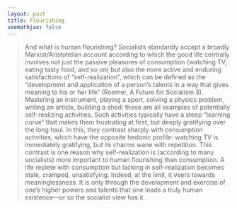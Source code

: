 ```yaml
---
layout: post
title: Flourishing
usemathjax: false
---
```


> And what is human flourishing? Socialists standardly accept a broadly Marxist/Aristotelian account according to which the good life centrally involves not just the passive pleasures of consumption (watching TV, eating tasty food, and so on) but also the more active and enduring satisfactions of “self-realization”, which can be defined as the “development and application of a person’s talents in a way that gives meaning to his or her life” (Roemer, A Future for Socialism 3).
> Mastering an instrument, playing a sport, solving a physics problem, writing an article, building a shed: these are all examples of potentially self-realizing activities.
> Such activities typically have a steep “learning curve” that makes them frustrating at first, but deeply gratifying over the long haul.
> In this, they contrast sharply with consumption activities, which have the opposite hedonic profile: watching TV is immediately gratifying, but its charms wane with repetition.
> This contrast is one reason why self-realization is (according to many socialists) more important to human flourishing than consumption.
> A life replete with consumption but lacking in self-realization becomes stale, cramped, unsatisfying. Indeed, at the limit, it veers towards meaninglessness.
> It is only through the development and exercise of one’s higher powers and talents that one leads a truly human existence—or so the socialist view has it.
